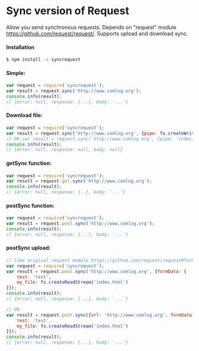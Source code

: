 # Sync version of Request

Allow you send synchronous requests. Depends on "request" module https://github.com/request/request/.
Supports upload and download sync.

#### Installation
```sh
$ npm install -s syncrequest
```

#### Simple:
```javascript
var request = require('syncrequest');
var result = request.sync('http://www.comlog.org');
console.info(result);
// {error: null, response: {...}, body: '...'}
```

#### Download file:
```javascript
var request = require('syncrequest');
var result = request.sync('http://www.comlog.org', {pipe: fs.createWriteStream('index.html')});
// OR var result = request.sync('http://www.comlog.org', {pipe: 'index.html'});
console.info(result);
// {error: null, response: null, body: null}
```

#### getSync function:
```javascript
var request = require('syncrequest');
var result = request.get.sync('http://www.comlog.org');
console.info(result);
// {error: null, response: {..}, body: '...'}
```

#### postSync function:
```javascript
var request = require('syncrequest');
var result = request.post.sync('http://www.comlog.org');
console.info(result);
// {error: null, response: {...}, body: '...'}
```

#### postSync upload:
```javascript
// like original request module https://github.com/request/request#forms
var request = require('syncrequest');
var result = request.post.sync('http://www.comlog.org', {formData: {
    test: 'test',
    my_file: fs.createReadStream('index.html')
}});
console.info(result);
// {error: null, response: {...}, body: '...'}

// OR
var result = request.post.sync({url: 'http://www.comlog.org', formData: {
    test: 'test',
    my_file: fs.createReadStream('index.html')
}});
console.info(result);
// {error: null, response: {...}, body: '...'}

```
